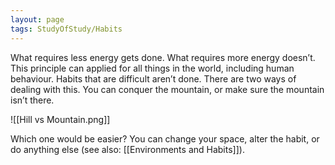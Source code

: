 ```yaml
---
layout: page
tags: StudyOfStudy/Habits
---
```


What requires less energy gets done. What requires more energy doesn’t. This principle can applied for all things in the world, including human behaviour. Habits that are difficult aren’t done. There are two ways of dealing with this. You can conquer the mountain, or make sure the mountain isn’t there.

![[Hill vs Mountain.png]]

Which one would be easier? You can change your space, alter the habit, or do anything else (see also: [[Environments and Habits]]).